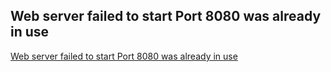## Web server failed to start Port 8080 was already in use

[Web server failed to start Port 8080 was already in use](https://springhow.com/web-server-failed-to-start-port-8080-was-already-in-use/#:~:text=So%20in%20general%2C%20If%20you,proper%20startup%20and%20shutdown%20scripts.)  
